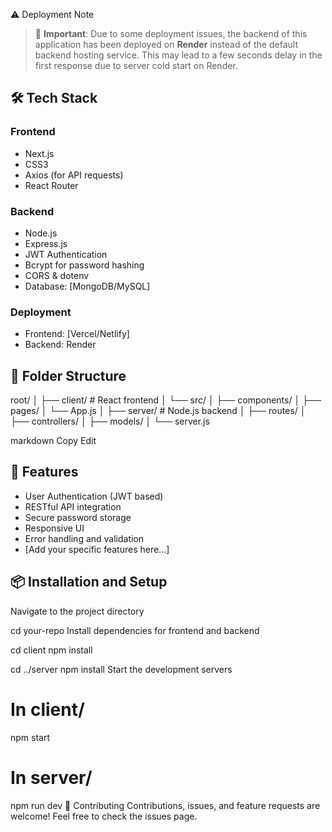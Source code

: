 ⚠️ Deployment Note

> 📌 **Important**: Due to some deployment issues, the backend of this application has been deployed on **Render** instead of the default backend hosting service. This may lead to a few seconds delay in the first response due to server cold start on Render.

## 🛠️ Tech Stack

### Frontend
- Next.js
- CSS3
- Axios (for API requests)
- React Router

### Backend
- Node.js
- Express.js
- JWT Authentication
- Bcrypt for password hashing
- CORS & dotenv
- Database: [MongoDB/MySQL]

### Deployment
- Frontend: [Vercel/Netlify]
- Backend: Render

## 📂 Folder Structure

root/
│
├── client/ # React frontend
│ └── src/
│ ├── components/
│ ├── pages/
│ └── App.js
│
├── server/ # Node.js backend
│ ├── routes/
│ ├── controllers/
│ ├── models/
│ └── server.js

markdown
Copy
Edit

## 🔐 Features

- User Authentication (JWT based)
- RESTful API integration
- Secure password storage
- Responsive UI
- Error handling and validation
- [Add your specific features here...]

## 📦 Installation and Setup


Navigate to the project directory

cd your-repo
Install dependencies for frontend and backend


cd client
npm install

cd ../server
npm install
Start the development servers

# In client/
npm start

# In server/
npm run dev
🤝 Contributing
Contributions, issues, and feature requests are welcome!
Feel free to check the issues page.
